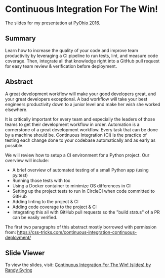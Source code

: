 Continuous Integration For The Win!
========================================================

The slides for my presentation at [PyOhio 2016][event].

[event]: http://pyohio.org/

Summary
-------

Learn how to increase the quality of your code and improve team productivity by leveraging a CI pipeline to run tests, lint, and measure code coverage. Then, integrate all that knowledge right into a GitHub pull request for easy team review & verification before deployment.

Abstract
--------

A great development workflow will make your good developers great, and your great developers exceptional. A bad workflow will take your best engineers productivity down to a junior level and make her wish she worked elsewhere.

It is critically important for every team and especially the leaders of those teams to get their development workflow in order. Automation is a cornerstone of a great development workflow. Every task that can be done by a machine should be. Continuous Integration (CI) is the practice of testing each change done to your codebase automatically and as early as possible.

We will review how to setup a CI environment for a Python project. Our overview will include:

* A brief overview of automated testing of a small Python app (using py.test)
* Running those tests with tox
* Using a Docker container to minimize OS differences in CI
* Setting up the project tests to run in CircleCI when code committed to GitHub
* Adding linting to the project & CI
* Adding code coverage to the project & CI
* Integrating this all with GitHub pull requests so the "build status" of a PR can be easily verified.

The first two paragraphs of this abstract mostly borrowed with permission from: https://css-tricks.com/continuous-integration-continuous-deployment/

Slide Viewer
------------

To view the slides, visit:
[Continuous Integration For The Win! (slides) by Randy Syring][slides]

[slides]: https://cdn.rawgit.com/rsyring/continuous-integration-ftw/master/_build/slides/index.html
